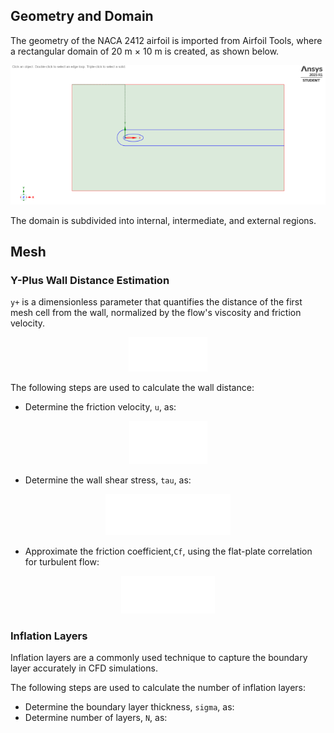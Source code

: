 ## Geometry and Domain
The geometry of the NACA 2412 airfoil is imported from Airfoil Tools, where a rectangular domain of 20 m × 10 m is created, as shown below.
<div align="center">
  <img src="images/domain" alt="images/domain" width="700"/>
</div>

The domain is subdivided into internal, intermediate, and external regions.
## Mesh
###  Y-Plus Wall Distance Estimation
`y+` is a dimensionless parameter that quantifies the distance of the first mesh cell from the wall, normalized by the flow's viscosity and friction velocity.

<div align="center">
  <img src="images/y+.svg" alt="images/y+.svg" width="126"/>
</div>

The following steps are used to calculate the wall distance:

- Determine the friction velocity, `u`, as:
<div align="center">
  <img src="images/u_tau.svg" alt="images/u_tau.svg" width="125"/>
</div>

- Determine the wall shear stress, `tau`, as:  
<div align="center">
  <img src="images/tau_w.svg" alt="images/tau_w.svg" width="200"/>
</div>

- Approximate the friction coefficient,`Cf`, using the flat-plate correlation for turbulent flow:
<div align="center">
  <img src="images/cf.svg" alt="images/cf.svg" width="150"/>
</div>

### Inflation Layers
Inflation layers are a commonly used technique to capture the boundary layer accurately in CFD simulations. 

The following steps are used to calculate the number of inflation layers:

- Determine the boundary layer thickness, `sigma`, as:
- Determine number of layers, `N`, as:
